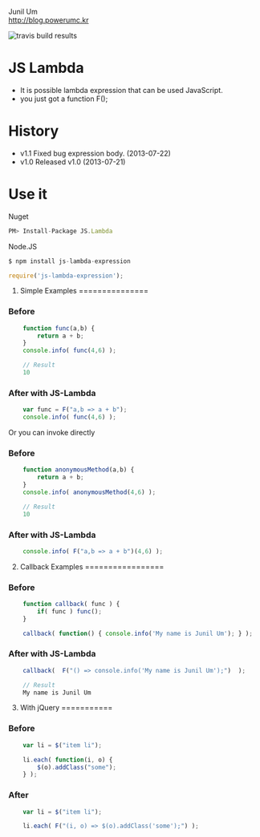 Junil Um  
http://blog.powerumc.kr

![travis build results](https://travis-ci.org/powerumc/js-lambda.svg?branch=master)

JS Lambda
=========
- It is possible lambda expression that can be used JavaScript.
- you just got a function F();

History
=======
- v1.1
  Fixed bug expression body. \(2013-07-22)
- v1.0
  Released v1.0 \(2013-07-21)

Use it
=======
Nuget
```js
PM> Install-Package JS.Lambda
```

Node.JS
```js
$ npm install js-lambda-expression

require('js-lambda-expression');
```

1. Simple Examples
===============

### Before
```js
    function func(a,b) {
        return a + b;
    }
    console.info( func(4,6) );

    // Result
    10
```

### After with JS-Lambda
```js
    var func = F("a,b => a + b");
    console.info( func(4,6) );
```

Or you can invoke directly

### Before
```js 
    function anonymousMethod(a,b) {
        return a + b;
    }
    console.info( anonymousMethod(4,6) );

    // Result
    10
```

### After with JS-Lambda
```js
    console.info( F("a,b => a + b")(4,6) );
```

2. Callback Examples
=================

### Before
```js
    function callback( func ) {
        if( func ) func();
    }

    callback( function() { console.info('My name is Junil Um'); } );
```

### After with JS-Lambda
```js
    callback(  F("() => console.info('My name is Junil Um');")  );

    // Result
    My name is Junil Um
```

3. With jQuery
===========

### Before
```js
    var li = $("item li");

    li.each( function(i, o) {
        $(o).addClass("some");
    } );
```

### After
```js
    var li = $("item li");

    li.each( F("(i, o) => $(o).addClass('some');") );

```
